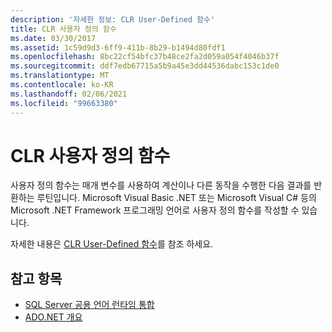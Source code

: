 ```yaml
---
description: '자세한 정보: CLR User-Defined 함수'
title: CLR 사용자 정의 함수
ms.date: 03/30/2017
ms.assetid: 1c59d9d3-6ff9-411b-8b29-b1494d80fdf1
ms.openlocfilehash: 8bc22cf54bfc37b48ce2fa2d059a054f4046b37f
ms.sourcegitcommit: ddf7edb67715a5b9a45e3dd44536dabc153c1de0
ms.translationtype: MT
ms.contentlocale: ko-KR
ms.lasthandoff: 02/06/2021
ms.locfileid: "99663380"
---
```

# <a name="clr-user-defined-functions"></a>CLR 사용자 정의 함수

사용자 정의 함수는 매개 변수를 사용하여 계산이나 다른 동작을 수행한 다음 결과를 반환하는 루틴입니다. Microsoft Visual Basic .NET 또는 Microsoft Visual C# 등의 Microsoft .NET Framework 프로그래밍 언어로 사용자 정의 함수를 작성할 수 있습니다.  
  
 자세한 내용은 [CLR User-Defined 함수](/sql/relational-databases/clr-integration-database-objects-user-defined-functions/clr-user-defined-functions)를 참조 하세요.  
  
## <a name="see-also"></a>참고 항목

- [SQL Server 공용 언어 런타임 통합](sql-server-common-language-runtime-integration.md)
- [ADO.NET 개요](../ado-net-overview.md)
